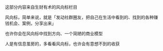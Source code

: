 这部分内容来自生财有术的风向标栏目

风向标，简单来说，就是「发动社群圈友，把自己在生活中看到的、找到的各种赚钱机会、案例，分享出来」

也许你会在风向标中找到方向、一个简陋的商业模型

人是有信息茧房的，多看看风向标，也许会有意想不到的收获
